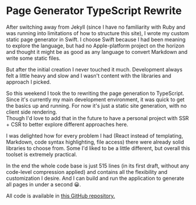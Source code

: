 # Page Generator TypeScript Rewrite

After switching away from Jekyll (since I have no familiarity with Ruby and was running into limitations of how to structure this site), I wrote my custom static page generator in Swift. I choose Swift because I had been meaning to explore the language, but had no Apple-platform project on the horizon and thought it might be as good as any language to convert Markdown and write some static files.

But after the initial creation I never touched it much. Development always felt a little heavy and slow and I wasn't content with the libraries and approach I picked.

So this weekend I took the to rewriting the page generation to TypeScript. Since it's currently my main development environment, it was quick to get the basics up and running. For now it's just a static site generation, with no client side rendering.  
Though I'd love to add that in the future to have a personal project with SSR + CSR to better explore different approaches here.

I was delighted how for every problem I had (React instead of templating, Markdown, code syntax highlighting, file access) there were already solid libraries to choose from. Some I'd liked to be a little different, but overall this toolset is extremely practical.

In the end the whole code base is just 515 lines (in its first draft, without any code-level compression applied) and contains all the flexibility and customization I desire. And I can build and run the application to generate all pages in under a second 😀.

<div class="note">All code is available in <a href="https://github.com/tp/page/tree/master/src">this GitHub repository.</a></div>
